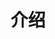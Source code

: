 <!--
 * @Description: 
 * @Version: 1.0.0
 * @Author: lax
 * @Date: 2022-02-26 14:15:25
 * @LastEditors: lax
 * @LastEditTime: 2022-02-26 14:21:08
 * @FilePath: \tao_solar_terms\readme.md
-->

<!-- TODO -->
# 介绍
